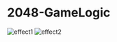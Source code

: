 # 2048-GameLogic
![effect1](https://img-blog.csdnimg.cn/20190509174228743.gif)
![effect2](https://img-blog.csdnimg.cn/20190509174327472.png)
